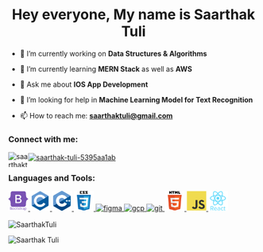 <h1 align="center"> Hey everyone, My name is Saarthak Tuli </h1>

- 🔭 I’m currently working on **Data Structures & Algorithms**

- 🌱 I’m currently learning **MERN Stack** as well as **AWS**

- 💬 Ask me about **IOS App Development**

- 👯 I’m looking for help in **Machine Learning Model for Text Recognition**

- 📫 How to reach me: **saarthaktuli@gmail.com**

<!--Start of the test of how this will work...-->
<h3 align="left">Connect with me:</h3>
<p align="left">

<a href="https://www.instagram.com/saarthaktuli_007/" target="blank"><img align="left" src="https://raw.githubusercontent.com/rahuldkjain/github-profile-readme-generator/master/src/images/icons/Social/instagram.svg" alt="saarthaktuli_007" height="30" width="40" /></a>

<!--Linkdln Logo and link......-->

<a href="https://www.linkedin.com/in/saarthak-tuli-5395aa1ab/" target="blank"><img align="center" src="https://raw.githubusercontent.com/rahuldkjain/github-profile-readme-generator/master/src/images/icons/Social/linked-in-alt.svg" alt="saarthak-tuli-5395aa1ab" height="30" width="40" /></a>

</p>

<!--Languages and Tools used by me:......-->

<h3 align="left">Languages and Tools:</h3>
<p align="left"> <a href="https://getbootstrap.com" target="_blank" rel="noreferrer"> <img src="https://raw.githubusercontent.com/devicons/devicon/master/icons/bootstrap/bootstrap-plain-wordmark.svg" alt="bootstrap" width="40" height="40"/> </a> <a href="https://www.cprogramming.com/" target="_blank" rel="noreferrer"> <img src="https://raw.githubusercontent.com/devicons/devicon/master/icons/c/c-original.svg" alt="c" width="40" height="40"/> </a> <a href="https://www.w3schools.com/cpp/" target="_blank" rel="noreferrer"> <img src="https://raw.githubusercontent.com/devicons/devicon/master/icons/cplusplus/cplusplus-original.svg" alt="cplusplus" width="40" height="40"/> </a> <a href="https://www.w3schools.com/css/" target="_blank" rel="noreferrer"> <img src="https://raw.githubusercontent.com/devicons/devicon/master/icons/css3/css3-original-wordmark.svg" alt="css3" width="40" height="40"/> </a> <a href="https://www.figma.com/" target="_blank" rel="noreferrer"> <img src="https://www.vectorlogo.zone/logos/figma/figma-icon.svg" alt="figma" width="40" height="40"/> </a> <a href="https://cloud.google.com" target="_blank" rel="noreferrer"> <img src="https://www.vectorlogo.zone/logos/google_cloud/google_cloud-icon.svg" alt="gcp" width="40" height="40"/> </a> <a href="https://git-scm.com/" target="_blank" rel="noreferrer"> <img src="https://www.vectorlogo.zone/logos/git-scm/git-scm-icon.svg" alt="git" width="40" height="40"/> </a> <a href="https://www.w3.org/html/" target="_blank" rel="noreferrer"> <img src="https://raw.githubusercontent.com/devicons/devicon/master/icons/html5/html5-original-wordmark.svg" alt="html5" width="40" height="40"/> </a> <a href="https://developer.mozilla.org/en-US/docs/Web/JavaScript" target="_blank" rel="noreferrer"> <img src="https://raw.githubusercontent.com/devicons/devicon/master/icons/javascript/javascript-original.svg" alt="javascript" width="40" height="40"/> </a> <a href="https://reactjs.org/" target="_blank" rel="noreferrer"> <img src="https://raw.githubusercontent.com/devicons/devicon/master/icons/react/react-original-wordmark.svg" alt="react" width="40" height="40"/> </a> </p>

<!--End of the test of how this will work...-->

<p><img align="center" src="https://github-readme-streak-stats.herokuapp.com/?user=SaarthakTuli&" alt="SaarthakTuli" /></p>

<p><img  src="https://github-readme-stats.vercel.app/api/top-langs?username=SaarthakTuli&show_icons=true&locale=en&layout=compact" alt="Saarthak Tuli" /></p>
